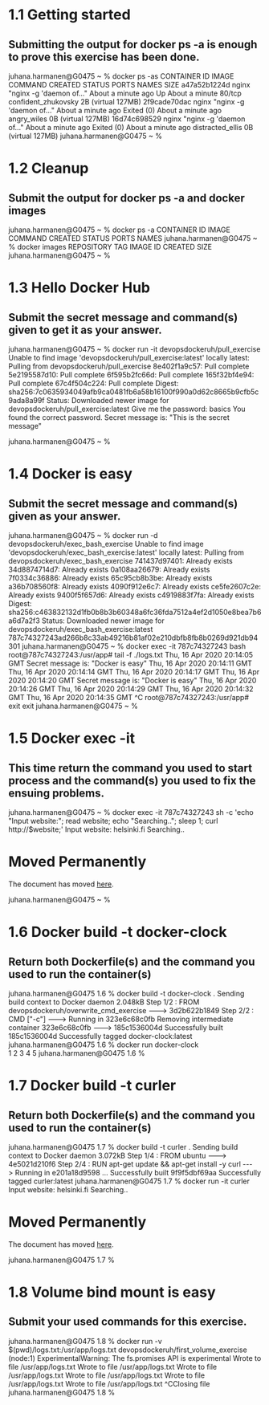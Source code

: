 # 1.1 Getting started
## Submitting the output for docker ps -a is enough to prove this exercise has been done.


juhana.harmanen@G0475 ~ % docker ps -as
CONTAINER ID        IMAGE               COMMAND                  CREATED              STATUS                          PORTS               NAMES                 SIZE
a47a52b1224d        nginx               "nginx -g 'daemon of…"   About a minute ago   Up About a minute               80/tcp              confident_zhukovsky   2B (virtual 127MB)
2f9cade70dac        nginx               "nginx -g 'daemon of…"   About a minute ago   Exited (0) About a minute ago                       angry_wiles           0B (virtual 127MB)
16d74c698529        nginx               "nginx -g 'daemon of…"   About a minute ago   Exited (0) About a minute ago                       distracted_ellis      0B (virtual 127MB)
juhana.harmanen@G0475 ~ %


# 1.2 Cleanup
## Submit the output for docker ps -a and docker images


juhana.harmanen@G0475 ~ % docker ps -a
CONTAINER ID        IMAGE               COMMAND             CREATED             STATUS              PORTS               NAMES
juhana.harmanen@G0475 ~ % docker images
REPOSITORY          TAG                 IMAGE ID            CREATED             SIZE
juhana.harmanen@G0475 ~ %


# 1.3 Hello Docker Hub
## Submit the secret message and command(s) given to get it as your answer.


juhana.harmanen@G0475 ~ % docker run -it devopsdockeruh/pull_exercise
Unable to find image 'devopsdockeruh/pull_exercise:latest' locally
latest: Pulling from devopsdockeruh/pull_exercise
8e402f1a9c57: Pull complete
5e2195587d10: Pull complete
6f595b2fc66d: Pull complete
165f32bf4e94: Pull complete
67c4f504c224: Pull complete
Digest: sha256:7c0635934049afb9ca0481fb6a58b16100f990a0d62c8665b9cfb5c9ada8a99f
Status: Downloaded newer image for devopsdockeruh/pull_exercise:latest
Give me the password: basics
You found the correct password. Secret message is:
"This is the secret message"

juhana.harmanen@G0475 ~ %


# 1.4 Docker is easy
## Submit the secret message and command(s) given as your answer.


juhana.harmanen@G0475 ~ % docker run -d devopsdockeruh/exec_bash_exercise
Unable to find image 'devopsdockeruh/exec_bash_exercise:latest' locally
latest: Pulling from devopsdockeruh/exec_bash_exercise
741437d97401: Already exists
34d8874714d7: Already exists
0a108aa26679: Already exists
7f0334c36886: Already exists
65c95cb8b3be: Already exists
a36b708560f8: Already exists
4090f912e6c7: Already exists
ce5fe2607c2e: Already exists
9400f5f657d6: Already exists
c4919883f7fa: Already exists
Digest: sha256:c463832132d1fb0b8b3b60348a6fc36fda7512a4ef2d1050e8bea7b6a6d7a2f3
Status: Downloaded newer image for devopsdockeruh/exec_bash_exercise:latest
787c74327243ad266b8c33ab49216b81af02e210dbfb8fb8b0269d921db94301
juhana.harmanen@G0475 ~ % docker exec -it 787c74327243 bash
root@787c74327243:/usr/app# tail -f ./logs.txt
Thu, 16 Apr 2020 20:14:05 GMT
Secret message is:
"Docker is easy"
Thu, 16 Apr 2020 20:14:11 GMT
Thu, 16 Apr 2020 20:14:14 GMT
Thu, 16 Apr 2020 20:14:17 GMT
Thu, 16 Apr 2020 20:14:20 GMT
Secret message is:
"Docker is easy"
Thu, 16 Apr 2020 20:14:26 GMT
Thu, 16 Apr 2020 20:14:29 GMT
Thu, 16 Apr 2020 20:14:32 GMT
Thu, 16 Apr 2020 20:14:35 GMT
^C
root@787c74327243:/usr/app# exit
exit
juhana.harmanen@G0475 ~ %


# 1.5 Docker exec -it
## This time return the command you used to start process and the command(s) you used to fix the ensuing problems.


juhana.harmanen@G0475 ~ % docker exec -it 787c74327243 sh -c 'echo "Input website:"; read website; echo "Searching.."; sleep 1; curl http://$website;'
Input website:
helsinki.fi
Searching..
<!DOCTYPE HTML PUBLIC "-//IETF//DTD HTML 2.0//EN">
<html><head>
<title>301 Moved Permanently</title>
</head><body>
<h1>Moved Permanently</h1>
<p>The document has moved <a href="http://www.helsinki.fi/">here</a>.</p>
</body></html>
juhana.harmanen@G0475 ~ %


# 1.6 Docker build -t docker-clock
## Return both Dockerfile(s) and the command you used to run the container(s)


juhana.harmanen@G0475 1.6 % docker build -t docker-clock .
Sending build context to Docker daemon  2.048kB
Step 1/2 : FROM devopsdockeruh/overwrite_cmd_exercise
 ---> 3d2b622b1849
Step 2/2 : CMD ["-c"]
 ---> Running in 323e6c68c0fb
Removing intermediate container 323e6c68c0fb
 ---> 185c1536004d
Successfully built 185c1536004d
Successfully tagged docker-clock:latest
juhana.harmanen@G0475 1.6 % docker run docker-clock       
1
2
3
4
5
juhana.harmanen@G0475 1.6 %


# 1.7 Docker build -t curler
## Return both Dockerfile(s) and the command you used to run the container(s)


juhana.harmanen@G0475 1.7 % docker build -t curler .
Sending build context to Docker daemon  3.072kB
Step 1/4 : FROM ubuntu
 ---> 4e5021d210f6
Step 2/4 : RUN apt-get update && apt-get install -y curl
 ---> Running in e201a18d9598
...
Successfully built 9f9f5dbf69aa
Successfully tagged curler:latest
juhana.harmanen@G0475 1.7 % docker run -it curler   
Input website:
helsinki.fi
Searching..
<!DOCTYPE HTML PUBLIC "-//IETF//DTD HTML 2.0//EN">
<html><head>
<title>301 Moved Permanently</title>
</head><body>
<h1>Moved Permanently</h1>
<p>The document has moved <a href="http://www.helsinki.fi/">here</a>.</p>
</body></html>
juhana.harmanen@G0475 1.7 %


# 1.8 Volume bind mount is easy
## Submit your used commands for this exercise.


juhana.harmanen@G0475 1.8 % docker run -v $(pwd)/logs.txt:/usr/app/logs.txt devopsdockeruh/first_volume_exercise
(node:1) ExperimentalWarning: The fs.promises API is experimental
Wrote to file /usr/app/logs.txt
Wrote to file /usr/app/logs.txt
Wrote to file /usr/app/logs.txt
Wrote to file /usr/app/logs.txt
Wrote to file /usr/app/logs.txt
Wrote to file /usr/app/logs.txt
^CClosing file
juhana.harmanen@G0475 1.8 %
